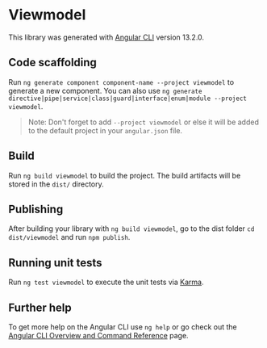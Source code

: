 # Viewmodel

This library was generated with [Angular CLI](https://github.com/angular/angular-cli) version 13.2.0.

## Code scaffolding

Run `ng generate component component-name --project viewmodel` to generate a new component. You can also use `ng generate directive|pipe|service|class|guard|interface|enum|module --project viewmodel`.
> Note: Don't forget to add `--project viewmodel` or else it will be added to the default project in your `angular.json` file. 

## Build

Run `ng build viewmodel` to build the project. The build artifacts will be stored in the `dist/` directory.

## Publishing

After building your library with `ng build viewmodel`, go to the dist folder `cd dist/viewmodel` and run `npm publish`.

## Running unit tests

Run `ng test viewmodel` to execute the unit tests via [Karma](https://karma-runner.github.io).

## Further help

To get more help on the Angular CLI use `ng help` or go check out the [Angular CLI Overview and Command Reference](https://angular.io/cli) page.
